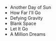 - Another Day of Sun
- How Far I'll Go
- Defying Gravity
- Blank Space
- Let It Go
- A Million Dreams
